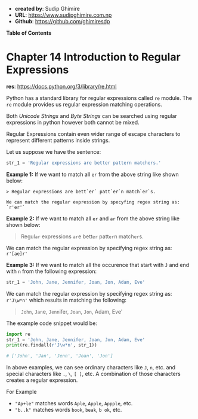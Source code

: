 - **created by**: Sudip Ghimire
- **URL**: https://www.sudipghimire.com.np
- **Github**: https://github.com/ghimiresdp

**Table of Contents**

# Chapter 14 Introduction to Regular Expressions

**res**: https://docs.python.org/3/library/re.html

Python has a standard library for regular expressions called `re` module. The `re` module provides us regular expression matching operations.

Both _Unicode Strings_ and _Byte Strings_ can be searched using regular expressions in python however both cannot be mixed.

Regular Expressions contain even wider range of escape characters to represent different patterns inside strings.


Let us suppose we have the sentence:

```python
str_1 = 'Regular expressions are better pattern matchers.'
```

**Example 1:**
If we want to match all `er` from the above string like shown below:

    > Regular expressions are bett`er` patt`er`n match`er`s.

    We can match the regular expression by specyfing regex string as: `r'er'`


**Example 2:**
If we want to match all `er` and `ar` from the above string like shown below:

> Regul`ar` expressions `ar`e bett`er` patt`er`n match`er`s.

We can match the regular expression by specifying regex string as: `r'[ae]r'`


**Example 3:**
If we want to match all the occurence that start with `J` and end with `n` from the following expression:

```python
str_1 = 'John, Jane, Jennifer, Joan, Jon, Adam, Eve'
```

We can match the regular expression by specifying regex string as: `r'J\w*n'` which results in matching the following:

> `John`, `Jan`e, `Jenn`ifer, `Joan`, `Jon`, Adam, Eve'

The example code snippet would be:

```py
import re
str_1 = 'John, Jane, Jennifer, Joan, Jon, Adam, Eve'
print(re.findall(r'J\w*n', str_1))

# ['John', 'Jan', 'Jenn', 'Joan', 'Jon']
```


In above examples, we can see ordinary characters like `J`, `n`, etc. and special characters like `.`, `\`, `[ ]`, etc. A combination of those characters creates a regular expression.

For Example

- `"Ap+le"` matches  words `Aple`, `Apple`, `Appple`, etc.
- `"b..k"` matches  words `book`, `beak`, `b ok`, etc.

